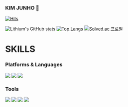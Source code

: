 ### KIM JUNHO 👋

[![Hits](https://hits.seeyoufarm.com/api/count/incr/badge.svg?url=https%3A%2F%2Fgithub.com%2FLithium07z&count_bg=%2319D4EF&title_bg=%238EE2F1&icon=&icon_color=%23E7E7E7&title=hits&edge_flat=false)](https://hits.seeyoufarm.com)

![Lithium's GitHub stats](https://github-readme-stats.vercel.app/api?username=Lithium07z&show_icons=true&theme=algolia) 
[![Top Langs](https://github-readme-stats.vercel.app/api/top-langs/?username=Lithium07z&theme=algolia)](https://github.com/anuraghazra/github-readme-stats)
[![Solved.ac 프로필](http://mazassumnida.wtf/api/generate_badge?boj=lithium07)](https://solved.ac/lithium07)

# SKILLS
### Platforms & Languages
<a href="https://www.oracle.com/legal/logos.html" target="_blank"><img src="https://img.shields.io/badge/JAVA-007396?style=flat-square&logo=JAVA&logoColor=FFFFFF"/></a>
<a href="https://en.cppreference.com/w/" target="_blank"><img src="https://img.shields.io/badge/C-A8B9CC?style=flat-square&logo=C&logoColor=FFFFFF"/></a>
<a href="https://www.python.org/" target="_blank"><img src="https://img.shields.io/badge/Python-3776AB?style=flat-square&logo=Python&logoColor=FFFFFF"/></a>

### Tools
<a href="https://www.eclipse.org/downloads/" target="_blank"><img src="https://img.shields.io/badge/ECLIPSE%20IDE-2C2255?style=flat-square&logo=ECLIPSE%20IDE&logoColor=FFFFFF"/></a>
<a href="https://visualstudio.microsoft.com/ko/downloads/" target="_blank"><img src="https://img.shields.io/badge/Visual%20Studio-5C2D91?style=flat-square&logo=Visual%20Studio&logoColor=FFFFFF"/></a>
<a href="https://code.visualstudio.com/" target="_blank"><img src="https://img.shields.io/badge/Visual%20Studio%20Code-007ACC?style=flat-square&logo=Visual%20Studio%20Code&logoColor=FFFFFF"/></a>
<a href="https://www.anaconda.com/" target="_blank"><img src="https://img.shields.io/badge/ANACONDA-44A833?style=flat-square&logo=ANACONDA&logoColor=FFFFFF"/></a>
<!--
**Lithium07z/Lithium07z** is a ✨ _special_ ✨ repository because its `README.md` (this file) appears on your GitHub profile.

Here are some ideas to get you started:

- 🔭 I’m currently working on ...
- 🌱 I’m currently learning ...
- 👯 I’m looking to collaborate on ...
- 🤔 I’m looking for help with ...
- 💬 Ask me about ...
- 📫 How to reach me: ...
- 😄 Pronouns: ...
- ⚡ Fun fact: ...
-->
